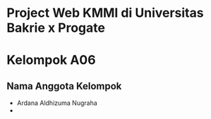 # Project Web KMMI di Universitas Bakrie x Progate

# Kelompok A06

## Nama Anggota Kelompok
* Ardana Aldhizuma Nugraha
* 
